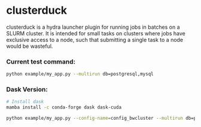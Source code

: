 # clusterduck

clusterduck is a hydra launcher plugin for running jobs in batches on a SLURM cluster. It is intended for small tasks on clusters where jobs have exclusive access to a node, such that submitting a single task to a node would be wasteful.

### Current test command:
```bash
python example/my_app.py --multirun db=postgresql,mysql
```

### Dask Version:
```bash
# Install dask
mamba install -c conda-forge dask dask-cuda

python example/my_app.py --config-name=config_bwcluster --multirun db=postgresql,mysql hydra/launcher=clusterduck_slurm '+seed=range(1,20)'
```